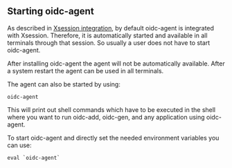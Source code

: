 ## Starting oidc-agent
As described in [Xsession integration](configure.md#xsession-integration), by
default oidc-agent is integrated with Xsession. Therefore, it is automatically
started and available in all terminals through that session. So usually a user
does not have to start oidc-agent. 

After installing oidc-agent the agent will not be automatically available. After
a system restart the agent can be used in all terminals.

The agent can also be started by using:
```
oidc-agent
```
This will print out shell commands which have to be executed in the shell where
you want to run oidc-add, oidc-gen, and any application using oidc-agent.

To start oidc-agent and directly set the needed environment variables you can use:
```
eval `oidc-agent`
```


